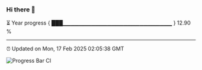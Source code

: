 ### Hi there 👋

⏳ Year progress { ███▁▁▁▁▁▁▁▁▁▁▁▁▁▁▁▁▁▁▁▁▁▁▁▁▁▁▁ } 12.90 %

---

⏰ Updated on Mon, 17 Feb 2025 02:05:38 GMT

![Progress Bar CI](https://github.com/IshwaranRudhara/GIT-ACTION/workflows/Progress%20Bar%20CI/badge.svg)
